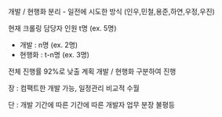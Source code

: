 
개발 / 현행화 분리 - 일전에 시도한 방식 (인우,민철,용준,하연,우정,우진)

현재 크롤링 담당자 인원 t명 (ex. 5명)
- 개발 : n명 (ex. 2명)
- 현행화 : t-n명 (ex. 3명)

전체 진행률 92%로 낮출 계획
개발 / 현행화 구분하여 진행

장 : 
	컴팩트한 개발 가능, 
	일정관리 비교적 수월

단 : 
	개발 기간에 따른 기간에 따른 개발자 업무 분장  불평등  